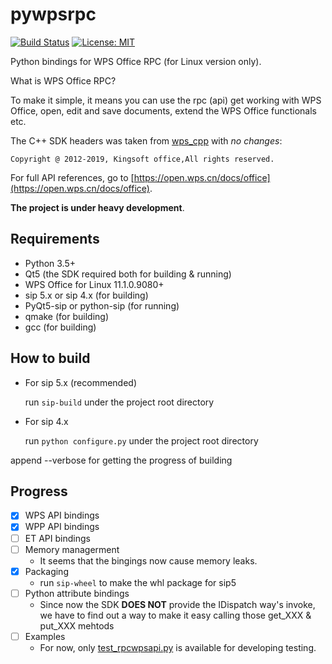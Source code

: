 # pywpsrpc

[![Build Status](https://travis-ci.org/timxx/pywpsrpc.svg?branch=master)](https://travis-ci.org/timxx/pywpsrpc)
[![License: MIT](https://img.shields.io/badge/License-MIT-yellow.svg)](https://opensource.org/licenses/MIT)

Python bindings for WPS Office RPC (for Linux version only).

What is WPS Office RPC?

To make it simple, it means you can use the rpc (api) get working with WPS Office,
open, edit and save documents,
extend the WPS Office functionals etc.

The C++ SDK headers was taken from [wps_cpp](https://dev.tencent.com/u/zouyingfeng/p/wps/git/tree/master/cpp) with *no changes*:
```
Copyright @ 2012-2019, Kingsoft office,All rights reserved.
```

For full API references, go to [https://open.wps.cn/docs/office](https://open.wps.cn/docs/office).

**The project is under heavy development**.


## Requirements
  - Python 3.5+
  - Qt5 (the SDK required both for building & running)
  - WPS Office for Linux 11.1.0.9080+
  - sip 5.x or sip 4.x (for building)
  - PyQt5-sip or python-sip (for running)
  - qmake (for building)
  - gcc (for building)

## How to build
  - For sip 5.x (recommended)

    run `sip-build` under the project root directory

  - For sip 4.x

    run `python configure.py` under the project root directory

  append --verbose for getting the progress of building

## Progress

- [x] WPS API bindings
- [x] WPP API bindings
- [ ] ET API bindings
- [ ] Memory managerment
  - It seems that the bingings now cause memory leaks.
- [x] Packaging
  - run `sip-wheel` to make the whl package for sip5
- [ ] Python attribute bindings
  - Since now the SDK **DOES NOT** provide the IDispatch way's invoke, we have to find out a way to make it easy calling those get_XXX & put_XXX mehtods
- [ ] Examples
    - For now, only [test_rpcwpsapi.py](./tests/test_rpcwpsapi.py) is available for developing testing.
